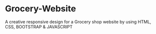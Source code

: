 # Grocery-Website
A creative responsive design for a Grocery shop website by using HTML, CSS, BOOTSTRAP &amp; JAVASCRIPT

